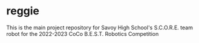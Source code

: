 # reggie
This is the main project repository for Savoy High School's S.C.O.R.E. team robot for the 2022-2023 CoCo B.E.S.T. Robotics Competition
